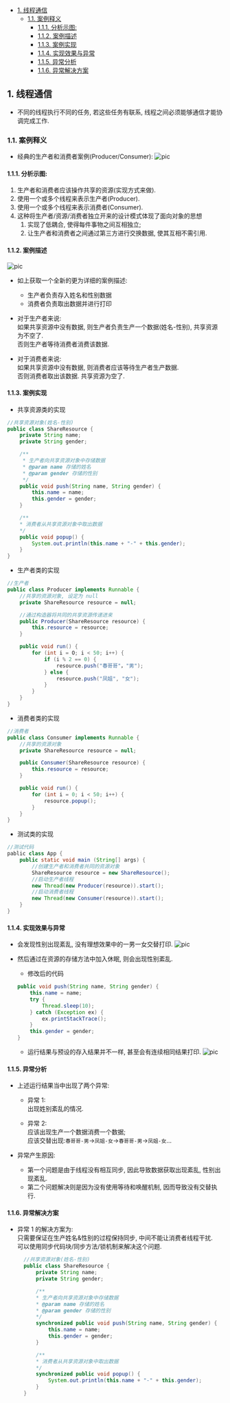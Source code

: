 <!-- TOC -->

- [1. 线程通信](#1-线程通信)
  - [1.1. 案例释义](#11-案例释义)
    - [1.1.1. 分析示图:](#111-分析示图)
    - [1.1.2. 案例描述](#112-案例描述)
    - [1.1.3. 案例实现](#113-案例实现)
    - [1.1.4. 实现效果与异常](#114-实现效果与异常)
    - [1.1.5. 异常分析](#115-异常分析)
    - [1.1.6. 异常解决方案](#116-异常解决方案)

<!-- /TOC -->

## 1. 线程通信
- 不同的线程执行不同的任务, 若这些任务有联系, 线程之间必须能够通信才能协调完成工作.  

### 1.1. 案例释义
- 经典的生产者和消费者案例(Producer/Consumer):
![pic](../99.images/2021-01-04-00-23-44.png)

#### 1.1.1. 分析示图:  
1) 生产者和消费者应该操作共享的资源(实现方式来做). 
2) 使用一个或多个线程来表示生产者(Producer).
3) 使用一个或多个线程来表示消费者(Consumer).
4) 这种将生产者/资源/消费者独立开来的设计模式体现了面向对象的思想  
   1) 实现了低耦合, 使得每件事物之间互相独立;
   2) 让生产者和消费者之间通过第三方进行交换数据, 使其互相不需引用.

#### 1.1.2. 案例描述
![pic](../99.images/2021-01-04-00-40-30.png)
- 如上获取一个全新的更为详细的案例描述:
  - 生产者负责存入姓名和性别数据
  - 消费者负责取出数据并进行打印

- 对于生产者来说:  
如果共享资源中没有数据, 则生产者负责生产一个数据(姓名-性别), 共享资源为不空了.  
否则生产者等待消费者消费该数据.  

- 对于消费者来说:  
如果共享资源中没有数据, 则消费者应该等待生产者生产数据.   
否则消费者取出该数据. 共享资源为空了.

#### 1.1.3. 案例实现
- 共享资源类的实现
```java
//共享资源对象(姓名-性别) 
public class ShareResource {
    private String name;
    private String gender;

    /**
     * 生产者向共享资源对象中存储数据
     * @param name 存储的姓名
     * @param gender 存储的性别
     */
    public void push(String name, String gender) {
        this.name = name;
        this.gender = gender;
    }

    /**
    * 消费者从共享资源对象中取出数据
    */
    public void popup() {
        System.out.println(this.name + "-" + this.gender);
    }
}
```

- 生产者类的实现
```java
//生产者
public class Producer implements Runnable {
    //共享的资源对象, 设定为 null
    private ShareResource resource = null;

    //通过构造器将共同的共享资源传递进来 
    public Producer(ShareResource resource) {
        this.resource = resource;
    }

    public void run() {
        for (int i = O; i < 50; i++) {
            if (i % 2 == 0) {
                resource.push("春哥哥"，"男");
            } else {
                resource.push("凤姐", "女");
            }
        }
    }
}
```

- 消费者类的实现
```java
//消费者
public class Consumer implements Runnable {
    //共享的资源对象
    private ShareResource resource = null;

    public Consumer(ShareResource resource) {
        this.resource = resource;
    }

    public void run() {
        for (int i = 0; i < 50; i++) {
            resource.popup();
        }
    }
}
```

- 测试类的实现
```java
//测试代码
pablic class App {
    public static void main (String[] args) {
        //创建生产者和消费者共同的资源对象
        ShareResource resource = new ShareResource();
        //启动生产者线程
        new Thread(new Producer(resource)).start();
        //启动消费者线程
        new Thread(new Consumer(resource)).start();
    }
}
```

#### 1.1.4. 实现效果与异常
- 会发现性别出现紊乱, 没有理想效果中的一男一女交替打印.
![pic](../99.images/2021-01-04-01-14-08.png)

- 然后通过在资源的存储方法中加入休眠, 则会出现性别紊乱.  
  - 修改后的代码
  ```java
  public void push(String name, String gender) {
      this.name = name;
      try {
          Thread.sleep(10);
      } catch (Exception ex) {
          ex.printStackTrace();
      }
      this.gender = gender;
  }
  ```
  - 运行结果与预设的存入结果并不一样, 甚至会有连续相同结果打印.
    ![pic](../99.images/2021-01-04-01-19-19.png)


#### 1.1.5. 异常分析
- 上述运行结果当中出现了两个异常:  
  - 异常 1:  
    出现姓别紊乱的情况.
    
  - 异常 2:   
    应该出现生产一个数据消费一个数据;  
    应该交替出现:`春哥哥-男`->`凤姐-女`->`春哥哥-男`->`凤姐-女`...

- 异常产生原因:  
  - 第一个问题是由于线程没有相互同步, 因此导致数据获取出现紊乱, 性别出现紊乱.
  - 第二个问题解决则是因为没有使用等待和唤醒机制, 因而导致没有交替执行.

#### 1.1.6. 异常解决方案
- 异常 1 的解决方案为:  
  只需要保证在生产姓名&性别的过程保持同步, 中间不能让消费者线程干扰.  
  可以使用同步代码块/同步方法/锁机制来解决这个问题.  
  ```java
    //共享资源对象(姓名-性别) 
    public class ShareResource {
        private String name;
        private String gender;

        /**
        * 生产者向共享资源对象中存储数据
        * @param name 存储的姓名
        * @param gender 存储的性别
        */
        synchronized public void push(String name, String gender) {
            this.name = name;
            this.gender = gender;
        }

        /**
        * 消费者从共享资源对象中取出数据
        */
        synchronized public void popup() {
            System.out.println(this.name + "-" + this.gender);
        }
    }
  ```